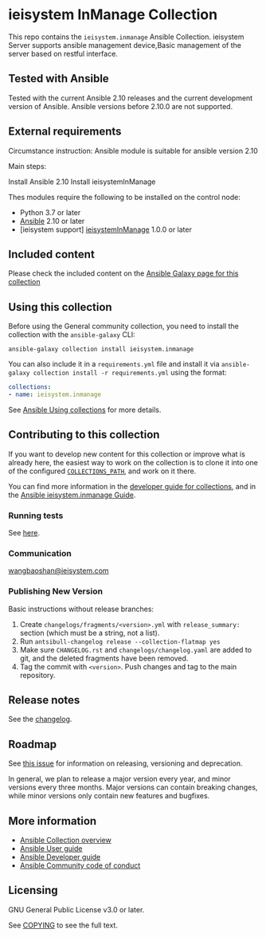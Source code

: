 # ieisystem InManage Collection

This repo contains the `ieisystem.inmanage` Ansible Collection. ieisystem Server supports ansible management device,Basic management of the server based on restful interface.

## Tested with Ansible

Tested with the current Ansible 2.10 releases and the current development version of Ansible. Ansible versions before 2.10.0 are not supported.

## External requirements

Circumstance instruction:
Ansible module is suitable for ansible version 2.10

Main steps:

Install Ansible 2.10
Install ieisystemInManage 
<!--- A step-by-step reproduction of the problem is helpful if there is no related issue -->
Thes modules require the following to be installed on the control node:

* Python 3.7 or later
* [Ansible](http://www.ansible.com) 2.10 or later
* [ieisystem support] [ieisystemInManage](https://github.com/ieisystem/ieisystemInManage) 1.0.0 or later

## Included content

Please check the included content on the [Ansible Galaxy page for this collection](https://galaxy.ansible.com/ieisystem/inmanage)

## Using this collection

Before using the General community collection, you need to install the collection with the `ansible-galaxy` CLI:

    ansible-galaxy collection install ieisystem.inmanage

You can also include it in a `requirements.yml` file and install it via `ansible-galaxy collection install -r requirements.yml` using the format:

```yaml
collections:
- name: ieisystem.inmanage
```

See [Ansible Using collections](https://ieisystem.github.io/ieisystem.inmanage-docs/index.html) for more details.

## Contributing to this collection

If you want to develop new content for this collection or improve what is already here, the easiest way to work on the collection is to clone it into one of the configured [`COLLECTIONS_PATH`](https://docs.ansible.com/ansible/latest/reference_appendices/config.html#collections-paths), and work on it there.

You can find more information in the [developer guide for collections](https://docs.ansible.com/ansible/devel/dev_guide/developing_collections.html#contributing-to-collections), and in the [Ansible ieisystem.inmanage Guide](https://ieisystem.github.io/ieisystem.inmanage-docs/index.html).

### Running tests

See [here](https://docs.ansible.com/ansible/devel/dev_guide/developing_collections.html#testing-collections).

### Communication

wangbaoshan@ieisystem.com


### Publishing New Version

Basic instructions without release branches:

1. Create `changelogs/fragments/<version>.yml` with `release_summary:` section (which must be a string, not a list).
2. Run `antsibull-changelog release --collection-flatmap yes`
3. Make sure `CHANGELOG.rst` and `changelogs/changelog.yaml` are added to git, and the deleted fragments have been removed.
4. Tag the commit with `<version>`. Push changes and tag to the main repository.

## Release notes

See the [changelog](https://github.com/ieisystem/ieisystem.inmanage/blob/main/CHANGELOG.rst).

## Roadmap

See [this issue](https://github.com/ieisystem/ieisystem.inmanage/issues/1) for information on releasing, versioning and deprecation.

In general, we plan to release a major version every year, and minor versions every three months. Major versions can contain breaking changes, while minor versions only contain new features and bugfixes.


## More information

- [Ansible Collection overview](https://github.com/ansible-collections/overview)
- [Ansible User guide](https://docs.ansible.com/ansible/latest/user_guide/index.html)
- [Ansible Developer guide](https://docs.ansible.com/ansible/latest/dev_guide/index.html)
- [Ansible Community code of conduct](https://docs.ansible.com/ansible/latest/community/code_of_conduct.html)

## Licensing

GNU General Public License v3.0 or later.

See [COPYING](https://www.gnu.org/licenses/gpl-3.0.txt) to see the full text.
